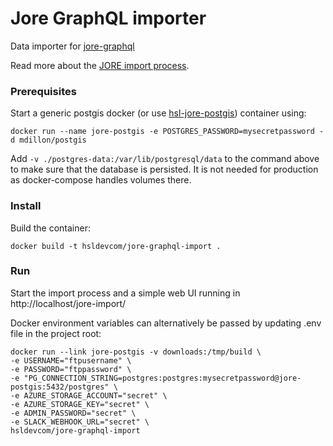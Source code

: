 # Jore GraphQL importer

Data importer for [jore-graphql](https://github.com/HSLdevcom/jore-graphql)

Read more about the [JORE import process](https://github.com/HSLdevcom/hsl-map-documentation/blob/master/Process%20schema/README.md#jore-import-process).


### Prerequisites

Start a generic postgis docker (or use [hsl-jore-postgis](https://github.com/HSLdevcom/hsl-jore-postgis)) container using:
```
docker run --name jore-postgis -e POSTGRES_PASSWORD=mysecretpassword -d mdillon/postgis
```

Add `-v ./postgres-data:/var/lib/postgresql/data` to the command above to make sure that the database is persisted.
It is not needed for production as docker-compose handles volumes there.

### Install

Build the container:
```
docker build -t hsldevcom/jore-graphql-import .
```

### Run

Start the import process and a simple web UI running in http://localhost/jore-import/

Docker environment variables can alternatively be passed by updating .env file in the project root:
```
docker run --link jore-postgis -v downloads:/tmp/build \
-e USERNAME="ftpusername" \
-e PASSWORD="ftppassword" \
-e "PG_CONNECTION_STRING=postgres:postgres:mysecretpassword@jore-postgis:5432/postgres" \
-e AZURE_STORAGE_ACCOUNT="secret" \
-e AZURE_STORAGE_KEY="secret" \
-e ADMIN_PASSWORD="secret" \
-e SLACK_WEBHOOK_URL="secret" \
hsldevcom/jore-graphql-import
```
